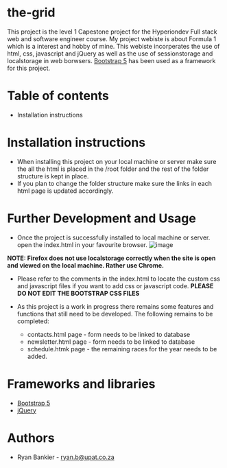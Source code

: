 # the-grid
This project is the level 1 Capestone project for the Hyperiondev Full stack web and software engineer course.
My project webiste is about Formula 1 which is a interest and hobby of mine.
This webiste incorperates the use of html, css, javascript and jQuery as well as the use of sessionstorage and localstorage in web borwsers.
[Bootstrap 5](https://getbootstrap.com/) has been used as a framework for this project. 
# Table of contents
  * Installation instructions
# Installation instructions
* When installing this project on your local machine or server make sure the all the html is placed in the /root folder and the rest of the folder structure is kept in place.
* If you plan to change the folder structure make sure the links in each html page is updated accordingly.
# Further Development and Usage
* Once the project is successfully installed to local machine or server. open the index.html in your favourite browser.
![image](https://user-images.githubusercontent.com/68638674/164390292-530471b6-43a9-49e2-a925-9ca3faf5b88a.png) 

**NOTE: Firefox does not use localstorage correctly when the site is open and viewed on the local machine. Rather use Chrome.** 
 
* Please refer to the comments in the index.html to locate the custom css and javascript files if you want to add css or javascript code. **PLEASE DO NOT EDIT THE BOOTSTRAP CSS FILES**

* As this project is a work in progress there remains some features and functions that still need to be developed. The following remains to be completed:
  * contacts.html page - form needs to be linked to database
  * newsletter.html page - form needs to be linked to database
  * schedule.htmk page - the remaining races for the year needs to be added.

# Frameworks and libraries 
* [Bootstrap 5](https://getbootstrap.com/)
* [jQuery](https://jquery.com/) 

# Authors
* Ryan Bankier - ryan.b@upat.co.za
    
